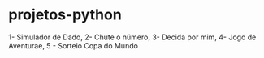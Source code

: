 # projetos-python
 1- Simulador de Dado, 2- Chute o número, 3- Decida por mim, 4- Jogo de Aventurae, 5 - Sorteio Copa do Mundo

